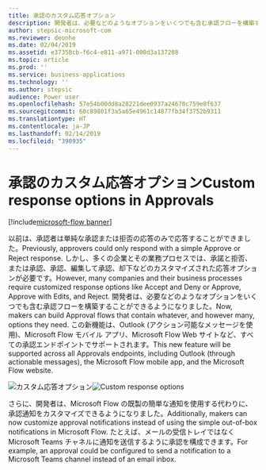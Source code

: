 ```yaml
---
title: 承認のカスタム応答オプション
description: 開発者は、必要などのようなオプションをいくつでも含む承認フローを構築することができます。
author: stepsic-microsoft-com
ms.reviewer: deonhe
ms.date: 02/04/2019
ms.assetid: e37358cb-f6c4-e811-a971-000d3a137208
ms.topic: article
ms.prod: ''
ms.service: business-applications
ms.technology: ''
ms.author: stepsic
audience: Power user
ms.openlocfilehash: 57e54b00dd8a28221dee0937a24670c759e8f637
ms.sourcegitcommit: 60c89801f3a5a65e4961c14877fb34f3752b9311
ms.translationtype: HT
ms.contentlocale: ja-JP
ms.lasthandoff: 02/14/2019
ms.locfileid: "390935"
---
```

# <a name="custom-response-options-in-approvals"></a><span data-ttu-id="564a4-103">承認のカスタム応答オプション</span><span class="sxs-lookup"><span data-stu-id="564a4-103">Custom response options in Approvals</span></span>


[!include[microsoft-flow banner](../includes/microsoft-flow.md)]

<span data-ttu-id="564a4-104">以前は、承認者は単純な承認または拒否の応答のみで応答することができました。</span><span class="sxs-lookup"><span data-stu-id="564a4-104">Previously, approvers could only respond with a simple Approve or Reject response.</span></span> <span data-ttu-id="564a4-105">しかし、多くの企業とその業務プロセスでは、承諾と拒否、または承認、承認、編集して承認、却下などのカスタマイズされた応答オプションが必要です。</span><span class="sxs-lookup"><span data-stu-id="564a4-105">However, many companies and their business processes require customized response options like Accept and Deny or Approve, Approve with Edits, and Reject.</span></span> <span data-ttu-id="564a4-106">開発者は、必要などのようなオプションをいくつでも含む承認フローを構築することができるようになりました。</span><span class="sxs-lookup"><span data-stu-id="564a4-106">Now, makers can build Approval flows that contain whatever, and however many, options they need.</span></span> <span data-ttu-id="564a4-107">この新機能は、Outlook (アクション可能なメッセージを使用)、Microsoft Flow モバイル アプリ、Microsoft Flow Web サイトなど、すべての承認エンドポイントでサポートされます。</span><span class="sxs-lookup"><span data-stu-id="564a4-107">This new feature will be supported across all Approvals endpoints, including Outlook (through actionable messages), the Microsoft Flow mobile app, and the Microsoft Flow website.</span></span>

<span data-ttu-id="564a4-108">![カスタム応答オプション](media/customresponseoptions-1.png "カスタム応答オプション")</span><span class="sxs-lookup"><span data-stu-id="564a4-108">![Custom response options](media/customresponseoptions-1.png "Custom response options")</span></span>

<span data-ttu-id="564a4-109">さらに、開発者は、Microsoft Flow の既製の簡単な通知を使用する代わりに、承認通知をカスタマイズできるようになりました。</span><span class="sxs-lookup"><span data-stu-id="564a4-109">Additionally, makers can now customize approval notifications instead of using the simple out-of-box notifications in Microsoft Flow.</span></span> <span data-ttu-id="564a4-110">たとえば、メールの受信トレイではなく Microsoft Teams チャネルに通知を送信するように承認を構成できます。</span><span class="sxs-lookup"><span data-stu-id="564a4-110">For example, an approval could be configured to send a notification to a Microsoft Teams channel instead of an email inbox.</span></span>

